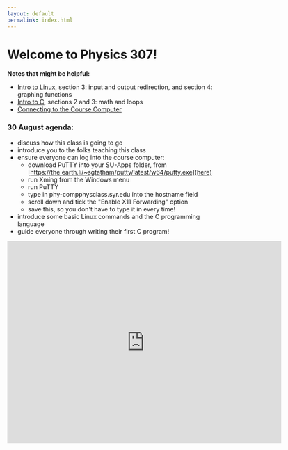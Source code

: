```yaml
---
layout: default
permalink: index.html
---
```


<h1> Welcome to Physics 307!</h1>

<!---
### One last project

Here you'll estimate pi: see <a href="projects/hw9.pdf">.

### 30 October agenda

* discuss the vibrating string and how to model it
* discuss the use of arrays to implement this model
* introduce <a href="projects/string-1.pdf">Project 7</a> and <a href="projects/string-2.pdf">Project 8</a>.

New notes: <a href="notes/string-notes.pdf">hints for the vibrating string project</a> and <a href="notes/array-notes.pdf">notes on arrays</a>.

### 12 October agenda

* discuss planetary orbits and how to simulate them
* Notes for this are still in the long file on <a href="notes/DE-notes.pdf">differential equation solvers</a>
* New notes: <a href="notes/cplusplus.html">C++ tricks</a>, <a href="notes/organization.html">organizing your stuff</a>
* Project 5 posted

### 3 October agenda

* Discuss animation
* Introduce <a href="projects/hw-pendulum.pdf">Project 4</a>

### 28 September agenda

* Finish working on Project 3
* Discuss what you should do over the weekend:
  * Read the notes on <a href="notes/anim.html">animation</a>
  * Read the notes on <a href="notes/DE-notes.pdf">differential equation solvers</a>
  * Read the notes on <a href="notes/symplectic.html">symplectic solvers</a>
  * Look over Project 4 (posted Fri/Sat)



### 26 September agenda

* Do a retrospective of Project 2
* Summarize the high points of what you read for homework over the weekend
* Get started on Project 3
* New notes: on <a href="notes/DE-notes.pdf">differential equation solvers</a> and <a href="notes/anim.html">making animations</a>.

### 21 September assignment

Please read the <a href="notes/DE-notes.pdf">notes on differential equations</a>
before Tuesday's class. You might also be interested in a draft of
<a href="projects/hw3.pdf">Project 3</a>; it will be revised before Tuesday,
but this is the gist.

### 12 September agenda:

* Do a retrospective of Project 1 and see how far you all are
* Talk about numerical integration methods and introduce Project 2
* Introduce the idea of power-law scaling and log/log plots
* Introduce functions in C

New notes:

* <a href="notes/function.c">Functions in C</a>
* <a href="integration-notes.pdf">Analysis of integration methods</a>

### 7 September agenda:

* talk about conditionals (if/then/else) and a few odds and ends you need to 
do next week's homework
* talk about how we're going to grade Project 0
* work on Project 1

New notes: make sure you look at [the sample programs](notes/samples.html).

### 5 September agenda:

* talk about models of computing in this class (using your own laptop, different operating systems, and so on)
* make sure everyone is able to do the basic tasks of Project 0: write and run code, graph data, send code to us, 
and so on. <b>Project 0 is due at the end of class, just as a checkpoint for this.</b>
* make sure that people who want to use their own laptops, whether Linux, Mac, or Windows, have the tools to do that (see [the notes](notes/laptop.html))


### 1 September agenda:

* discuss what computational physics is about
* go over some basic C commands, involving doing basic math
* discuss how to plot functions
* get started on Project 0!
-->

**Notes that might be helpful:**

* [Intro to Linux](notes/linux.html), section 3: input and output redirection, and section 4: graphing functions
* [Intro to C](notes/c.html), sections 2 and 3: math and loops
* [Connecting to the Course Computer](notes/connect.html)


### 30 August agenda:
* discuss how this class is going to go 
* introduce you to the folks teaching this class
* ensure everyone can log into the course computer:
  * download PuTTY into your SU-Apps folder, from [https://the.earth.li/~sgtatham/putty/latest/w64/putty.exe](here)
  * run Xming from the Windows menu
  * run PuTTY
  * type in phy-compphysclass.syr.edu into the hostname field
  * scroll down and tick the "Enable X11 Forwarding" option
  * save this, so you don't have to type it in every time!
* introduce some basic Linux commands and the C programming language
* guide everyone through writing their first C program!

<iframe width="630" height="465" src="https://www.youtube.com/embed/PrIk6dKcdoU" frameborder="0" allowfullscreen></iframe>
